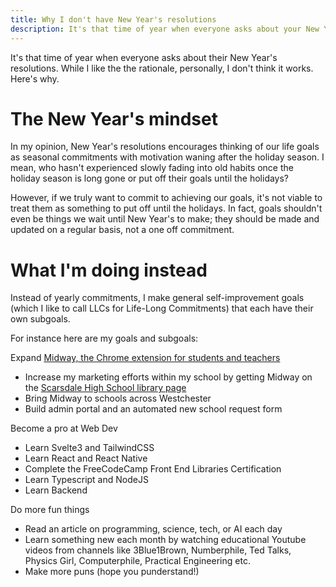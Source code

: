 ```yaml
---
title: Why I don't have New Year's resolutions
description: It's that time of year when everyone asks about your New Year's resolutions. While I like the the rationale, personally, I don't think it works. Here's why.
---
```


It's that time of year when everyone asks about their New Year's resolutions. While I like the the rationale, personally, I don't think it works. Here's why.

# The New Year's mindset
In my opinion, New Year's resolutions encourages thinking of our life goals as seasonal commitments with motivation waning after the holiday season. I mean, who hasn't experienced slowly fading into old habits once the holiday season is long gone or put off their goals until the holidays?

However, if we truly want to commit to achieving our goals, it's not viable to treat them as something to put off until the holidays. In fact, goals shouldn't even be things we wait until New Year's to make; they should be made and updated on a regular basis, not a one off commitment.

# What I'm doing instead
Instead of yearly commitments, I make general self-improvement goals (which I like to call LLCs for Life-Long Commitments) that each have their own subgoals.

For instance here are my goals and subgoals:

Expand [Midway, the Chrome extension for students and teachers](https://midway.web.app)
 - Increase my marketing efforts within my school by getting Midway on the [Scarsdale High School library page](https://www.scarsdaleschools.k12.ny.us/domain/80)
 - Bring Midway to schools across Westchester
 - Build admin portal and an automated new school request form 

Become a pro at Web Dev
 - Learn Svelte3 and TailwindCSS
 - Learn React and React Native
  - Complete the FreeCodeCamp Front End Libraries Certification
 - Learn Typescript and NodeJS
 - Learn Backend
 
Do more fun things
 - Read an article on programming, science, tech, or AI each day
 - Learn something new each month by watching educational Youtube videos from channels like 3Blue1Brown, Numberphile, Ted Talks, Physics Girl, Computerphile, Practical Engineering etc. 
 - Make more puns (hope you punderstand!)
